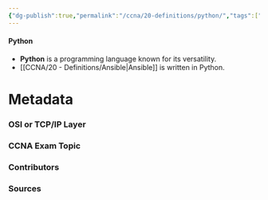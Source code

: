 ```yaml
---
{"dg-publish":true,"permalink":"/ccna/20-definitions/python/","tags":["defs_ccna"],"created":"2023-11-04T12:45:23.000-07:00","updated":"2023-11-07T11:11:38.000-08:00"}
---
```


#### Python
- **Python** is a programming language known for its versatility.
- [[CCNA/20 - Definitions/Ansible\|Ansible]] is written in Python.








# Metadata
### OSI or TCP/IP Layer

### CCNA Exam Topic

### Contributors

### Sources
